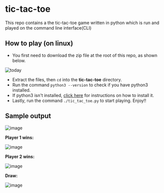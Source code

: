 # tic-tac-toe
This repo contains a the tic-tac-toe game written in python which is run and played on the command line interface(CLI)

## How to play (on linux)
* You first need to download the zip file at the root of this repo, as shown below.

![today](https://user-images.githubusercontent.com/96857630/171342014-a132b3e7-4386-46d6-ba6f-b326fc73a1ad.jpg)


* Extract the files, then `cd` into the **tic-tac-toe** directory.
* Run the command `python3 --version` to check if you have python3 installed. 
* If python3 isn't installed, [click here](https://docs.python-guide.org/starting/install3/linux/) for instructions on how to install it.
* Lastly, run the command `./tic_tac_toe.py` to start playing. Enjoy!!

## Sample output

![image](https://user-images.githubusercontent.com/96857630/171343018-c4d6be85-f7d0-4b39-a77f-6e77d28c4896.png)


**Player 1 wins:**

![image](https://user-images.githubusercontent.com/96857630/168550264-34859ae8-6aa3-4295-803e-01f0414c4c2b.png)


**Player 2 wins:**

![image](https://user-images.githubusercontent.com/96857630/168550731-3b3762bf-621f-4c33-ab19-dc15ae3c3d60.png)


**Draw:**

![image](https://user-images.githubusercontent.com/96857630/168551215-fd81d159-d32e-40d7-8b42-8d896217f875.png)




